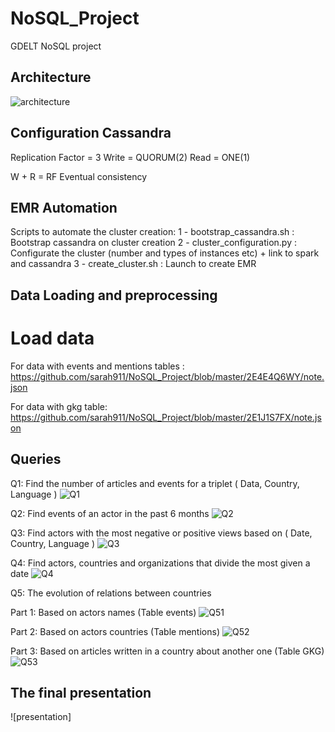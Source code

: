 # NoSQL_Project
GDELT NoSQL project

## Architecture

![architecture](https://github.com/sarah911/NoSQL_Project/blob/master/Data/architecture.PNG)

## Configuration Cassandra

Replication Factor = 3
Write = QUORUM(2)
Read = ONE(1)

W + R = RF
Eventual consistency  

## EMR Automation
Scripts to automate the cluster creation:
1 - bootstrap_cassandra.sh : Bootstrap cassandra on cluster creation
2 - cluster_configuration.py : Configurate the cluster (number and types of instances etc) + link to spark and cassandra
3 - create_cluster.sh : Launch to create EMR 

## Data Loading and preprocessing

# Load data 

For data with events and mentions tables : 
https://github.com/sarah911/NoSQL_Project/blob/master/2E4E4Q6WY/note.json

For data with gkg table:
https://github.com/sarah911/NoSQL_Project/blob/master/2E1J1S7FX/note.json

## Queries 

Q1: Find the number of articles and events for a triplet ( Data, Country, Language )
![Q1](https://github.com/sarah911/NoSQL_Project/blob/master/Data/Q1.PNG)

Q2: Find events of an actor in the past 6 months
![Q2](https://github.com/sarah911/NoSQL_Project/blob/master/Data/Q2.PNG)

Q3: Find actors with the most negative or positive views based on ( Date, Country, Language )
![Q3](https://github.com/sarah911/NoSQL_Project/blob/master/Data/Q3.PNG)

Q4: Find actors, countries and organizations that divide the most given a date
![Q4](https://github.com/sarah911/NoSQL_Project/blob/master/Data/Q4.PNG)

Q5: The evolution of relations between countries

Part 1: Based on actors names (Table events)
![Q51](https://github.com/sarah911/NoSQL_Project/blob/master/Data/Q51.PNG)


Part 2: Based on actors countries (Table mentions)
![Q52](https://github.com/sarah911/NoSQL_Project/blob/master/Data/Q52.PNG)


Part 3: Based on articles written in a country about another one (Table GKG)
![Q53](https://github.com/sarah911/NoSQL_Project/blob/master/Data/Q53.PNG)


## The final presentation
![presentation]

